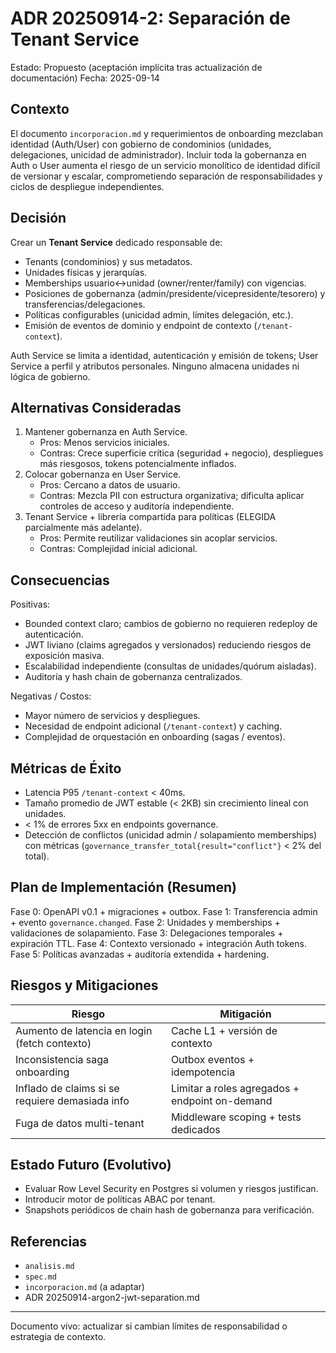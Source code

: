# ADR 20250914-2: Separación de Tenant Service

Estado: Propuesto (aceptación implícita tras actualización de documentación)
Fecha: 2025-09-14

## Contexto
El documento `incorporacion.md` y requerimientos de onboarding mezclaban identidad (Auth/User) con gobierno de condominios (unidades, delegaciones, unicidad de administrador). Incluir toda la gobernanza en Auth o User aumenta el riesgo de un servicio monolítico de identidad difícil de versionar y escalar, comprometiendo separación de responsabilidades y ciclos de despliegue independientes.

## Decisión
Crear un **Tenant Service** dedicado responsable de:
* Tenants (condominios) y sus metadatos.
* Unidades físicas y jerarquías.
* Memberships usuario↔unidad (owner/renter/family) con vigencias.
* Posiciones de gobernanza (admin/presidente/vicepresidente/tesorero) y transferencias/delegaciones.
* Políticas configurables (unicidad admin, límites delegación, etc.).
* Emisión de eventos de dominio y endpoint de contexto (`/tenant-context`).

Auth Service se limita a identidad, autenticación y emisión de tokens; User Service a perfil y atributos personales. Ninguno almacena unidades ni lógica de gobierno.

## Alternativas Consideradas
1. Mantener gobernanza en Auth Service.
   - Pros: Menos servicios iniciales.
   - Contras: Crece superficie crítica (seguridad + negocio), despliegues más riesgosos, tokens potencialmente inflados.
2. Colocar gobernanza en User Service.
   - Pros: Cercano a datos de usuario.
   - Contras: Mezcla PII con estructura organizativa; dificulta aplicar controles de acceso y auditoría independiente.
3. Tenant Service + librería compartida para políticas (ELEGIDA parcialmente más adelante).
   - Pros: Permite reutilizar validaciones sin acoplar servicios.
   - Contras: Complejidad inicial adicional.

## Consecuencias
Positivas:
* Bounded context claro; cambios de gobierno no requieren redeploy de autenticación.
* JWT liviano (claims agregados y versionados) reduciendo riesgos de exposición masiva.
* Escalabilidad independiente (consultas de unidades/quórum aisladas).
* Auditoría y hash chain de gobernanza centralizados.

Negativas / Costos:
* Mayor número de servicios y despliegues.
* Necesidad de endpoint adicional (`/tenant-context`) y caching.
* Complejidad de orquestación en onboarding (sagas / eventos).

## Métricas de Éxito
* Latencia P95 `/tenant-context` < 40ms.
* Tamaño promedio de JWT estable (< 2KB) sin crecimiento lineal con unidades.
* < 1% de errores 5xx en endpoints governance.
* Detección de conflictos (unicidad admin / solapamiento memberships) con métricas (`governance_transfer_total{result="conflict"}` < 2% del total).

## Plan de Implementación (Resumen)
Fase 0: OpenAPI v0.1 + migraciones + outbox.
Fase 1: Transferencia admin + evento `governance.changed`.
Fase 2: Unidades y memberships + validaciones de solapamiento.
Fase 3: Delegaciones temporales + expiración TTL.
Fase 4: Contexto versionado + integración Auth tokens.
Fase 5: Políticas avanzadas + auditoría extendida + hardening.

## Riesgos y Mitigaciones
| Riesgo | Mitigación |
|--------|------------|
| Aumento de latencia en login (fetch contexto) | Cache L1 + versión de contexto |
| Inconsistencia saga onboarding | Outbox eventos + idempotencia | 
| Inflado de claims si se requiere demasiada info | Limitar a roles agregados + endpoint on-demand |
| Fuga de datos multi-tenant | Middleware scoping + tests dedicados |

## Estado Futuro (Evolutivo)
* Evaluar Row Level Security en Postgres si volumen y riesgos justifican.
* Introducir motor de políticas ABAC por tenant.
* Snapshots periódicos de chain hash de gobernanza para verificación.

## Referencias
* `analisis.md`
* `spec.md`
* `incorporacion.md` (a adaptar)
* ADR 20250914-argon2-jwt-separation.md

---
Documento vivo: actualizar si cambian límites de responsabilidad o estrategia de contexto.